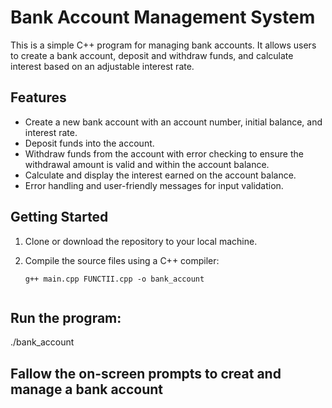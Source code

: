 # Bank Account Management System

This is a simple C++ program for managing bank accounts. It allows users to create a bank account, deposit and withdraw funds, and calculate interest based on an adjustable interest rate.

## Features

- Create a new bank account with an account number, initial balance, and interest rate.
- Deposit funds into the account.
- Withdraw funds from the account with error checking to ensure the withdrawal amount is valid and within the account balance.
- Calculate and display the interest earned on the account balance.
- Error handling and user-friendly messages for input validation.

## Getting Started

1. Clone or download the repository to your local machine.

2. Compile the source files using a C++ compiler:

   ```shell
   g++ main.cpp FUNCTII.cpp -o bank_account


## Run the program:

./bank_account

## Fallow the on-screen prompts to creat and manage a bank account